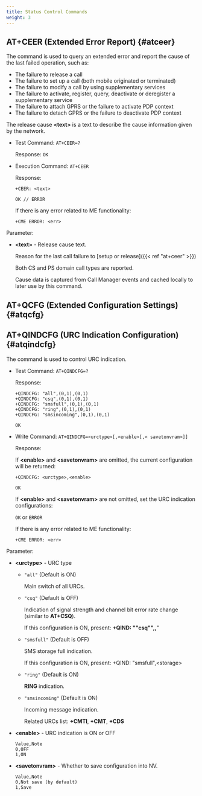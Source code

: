 ```yaml
---
title: Status Control Commands
weight: 3
---
```


## AT+CEER (Extended Error Report) {#atceer}

The command is used to query an extended error and report the cause of the last failed operation, such as:

- The failure to release a call
- The failure to set up a call (both mobile originated or terminated)
- The failure to modify a call by using supplementary services
- The failure to activate, register, query, deactivate or deregister a supplementary service
- The failure to attach GPRS or the failure to activate PDP context
- The failure to detach GPRS or the failure to deactivate PDP context

The release cause **\<text>** is a text to describe the cause information given by the network.

- Test Command: `AT+CEER=?`

  Response: `OK`

- Execution Command: `AT+CEER`

  Response:

  ```at
  +CEER: <text>

  OK // ERROR
  ```

  If there is any error related to ME functionality:

  ```at
  +CME ERROR: <err>
  ```

Parameter:

- **\<text>** - Release cause text.

  Reason for the last call failure to [setup or release]({{< ref "at+ceer" >}})

  Both CS and PS domain call types are reported.

  Cause data is captured from Call Manager events and cached locally to later use by this command.

## AT+QCFG (Extended Configuration Settings) {#atqcfg}

## AT+QINDCFG (URC Indication Configuration) {#atqindcfg}

The command is used to control URC indication.

- Test Command: `AT+QINDCFG=?`

  Response:

  ```at
  +QINDCFG: "all",(0,1),(0,1)
  +QINDCFG: "csq",(0,1),(0,1)
  +QINDCFG: "smsfull",(0,1),(0,1)
  +QINDCFG: "ring",(0,1),(0,1)
  +QINDCFG: "smsincoming",(0,1),(0,1)

  OK
  ```

- Write Command: `AT+QINDCFG=<urctype>[,<enable>[,< savetonvram>]]`

  Response:

  If **\<enable>** and **\<savetonvram>** are omitted, the current configuration will be returned:

  ```at
  +QINDCFG: <urctype>,<enable>

  OK
  ```

  If **\<enable>** and **\<savetonvram>** are not omitted, set the URC indication configurations:

  `OK` or `ERROR`

  If there is any error related to ME functionality:

  ```at
  +CME ERROR: <err>
  ```

Parameter:

- **\<urctype>** - URC type

  - `"all"` (Default is ON)

    Main switch of all URCs.

  - `"csq"` (Default is OFF)

    Indication of signal strength and channel bit error rate change (similar to **AT+CSQ**).

    If this configuration is ON, present: **+QIND: ""csq"",<rssi>,<ber>**"

  - `"smsfull"` (Default is OFF)

    SMS storage full indication.

    If this configuration is ON, present: +QIND: "smsfull",\<storage>

  - `"ring"` (Default is ON)

    **RING** indication.

  - `"smsincoming"` (Default is ON)

    Incoming message indication.

    Related URCs list: **+CMTI**, **+CMT**, **+CDS**

- **\<enable>** - URC indication is ON or OFF

  ```csv
  Value,Note
  0,OFF
  1,ON
  ```

- **\<savetonvram>** - Whether to save configuration into NV.

  ```csv
  Value,Note
  0,Not save (by default)
  1,Save
  ```
